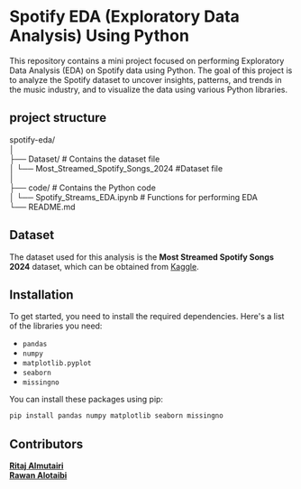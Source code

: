 # Spotify EDA (Exploratory Data Analysis) Using Python

This repository contains a mini project focused on performing Exploratory Data Analysis (EDA) on Spotify data using Python. The goal of this project is to analyze the Spotify dataset to uncover insights, patterns, and trends in the music industry, and to visualize the data using various Python libraries.

## project structure

spotify-eda/  
│  
├── Dataset/                    # Contains the dataset file  
│   └── Most_Streamed_Spotify_Songs_2024   #Dataset file   
│  
├── code/                     # Contains the Python code  
│   └── Spotify_Streams_EDA.ipynb     # Functions for performing EDA    
└── README.md    


## Dataset

The dataset used for this analysis is the **Most Streamed Spotify Songs 2024** dataset, which can be obtained from [Kaggle](https://www.kaggle.com/datasets/nelgiriyewithana/most-streamed-spotify-songs-2024). 

## Installation

To get started, you need to install the required dependencies. Here's a list of the libraries you need:

- `pandas`
- `numpy`
- `matplotlib.pyplot`
- `seaborn`
- `missingno`

You can install these packages using pip:

```bash
pip install pandas numpy matplotlib seaborn missingno
```

## Contributors

**[Ritaj Almutairi](https://github.com/RitajAlmutairi)**    
**[Rawan Alotaibi](https://github.com/AlRawan7)**
